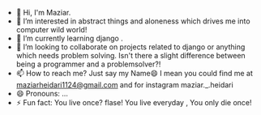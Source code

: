 - 👋 Hi, I'm Maziar. 
- 👀 I’m interested in abstract things and aloneness which drives me into computer wild world! 
- 🌱 I’m currently learning django .
- 💞️ I’m looking to collaborate on projects related to django or anything which needs problem solving. Isn't there a slight difference between being a programmer and a problemsolver?!
- 📫 How to reach me? Just say my Name😄 I mean you could find me at maziarheidari1124@gmail.com and for instagram maziar._.heidari
- 😄 Pronouns: ...
- ⚡ Fun fact: You live once? flase! You live everyday , You only die once!

<!---
MaziarHeidari2003/MaziarHeidari2003 is a ✨ special ✨ repository because its `README.md` (this file) appears on your GitHub profile.
You can click the Preview link to take a look at your changes.
--->
